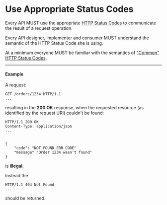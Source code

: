 # Use Appropriate Status Codes
Every API MUST use the appropriate [HTTP Status Codes](https://github.com/for-GET/know-your-http-well/blob/master/status-codes.md) to communicate the result of a request operation.

Every API designer, implementer and consumer MUST understand the semantic of the HTTP Status Code she is using.

At a minimum everyone MUST be familiar with the semantics of ["Common" HTTP Status Codes](https://github.com/for-GET/know-your-http-well/blob/master/status-codes.md#common).

---

#### Example
A request: 

```
GET /orders/1234 HTTP/1.1
...
```

resulting in the **200 OK** response, when the requested resource (as identified by the request URI) couldn't be found: 

```
HTTP/1.1 200 OK
Content-Type: application/json
...


{
    "code": "NOT_FOUND_ERR_CODE"
    "message" "Order 1234 wasn't found"
}
```
is **illegal**.

Instead the

```
HTTP/1.1 404 Not Found
...
```

should be returned.